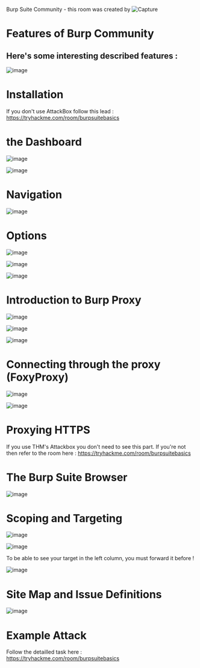 Burp Suite Community - this room was created by ![Capture](https://user-images.githubusercontent.com/112873207/220845781-c4677d8d-71df-4792-aff2-f04eb0eb7f57.PNG)

# Features of Burp Community

## Here's some interesting described features : 

![image](https://user-images.githubusercontent.com/112873207/220860549-aaddbc12-3bb2-40f0-a93e-85256172cf4e.png)

# Installation 

If you don't use AttackBox follow this lead : https://tryhackme.com/room/burpsuitebasics 

# the Dashboard 

![image](https://user-images.githubusercontent.com/112873207/220884274-9ef5852a-dae6-4773-917a-87b12c4822f9.png)

![image](https://user-images.githubusercontent.com/112873207/220884325-1161aa2e-c09c-46df-a5ec-8c5f39eace29.png)

# Navigation

![image](https://user-images.githubusercontent.com/112873207/220885332-dff3b946-a341-4c8f-9219-30e0cba251dc.png)

# Options 

![image](https://user-images.githubusercontent.com/112873207/220885995-9c970101-4c5b-4cf5-b236-5bc613c106c7.png)

![image](https://user-images.githubusercontent.com/112873207/220995625-363570f7-5259-47b9-9308-6d672d6691ad.png)

![image](https://user-images.githubusercontent.com/112873207/220995924-2ebb8b30-aa18-4c9c-a848-c55627ffa331.png)

# Introduction to Burp Proxy

![image](https://user-images.githubusercontent.com/112873207/220996104-26934a6e-be7a-4703-bdfd-70de30dc1bde.png)

![image](https://user-images.githubusercontent.com/112873207/220996326-f3861152-e6c6-4404-98e5-3f30c3a41bd0.png)

![image](https://user-images.githubusercontent.com/112873207/221000548-94f3e3c4-6890-40b4-815c-2090d0499de1.png)

# Connecting through the proxy (FoxyProxy)

![image](https://user-images.githubusercontent.com/112873207/221010767-232982e9-7d39-4352-a563-5acadeb37c07.png)

![image](https://user-images.githubusercontent.com/112873207/221011226-2617b727-0487-430f-a127-10e75d0f1aef.png)

# Proxying HTTPS

If you use THM's Attackbox you don't need to see this part. If you're not then refer to the room here : https://tryhackme.com/room/burpsuitebasics

# The Burp Suite Browser

![image](https://user-images.githubusercontent.com/112873207/221154587-8d8795f3-aa0c-4a3b-81c5-267790154191.png)

# Scoping and Targeting

![image](https://user-images.githubusercontent.com/112873207/221156381-07396f8e-e9df-45f2-b585-195c255ae77f.png)

![image](https://user-images.githubusercontent.com/112873207/221157434-03ff747b-e9bb-43ea-9465-f462dc5bab3d.png)

To be able to see your target in the left column, you must forward it before !

![image](https://user-images.githubusercontent.com/112873207/221157735-a5626cf9-1e76-49fc-b1b0-38315335e9a3.png)

# Site Map and Issue Definitions

![image](https://user-images.githubusercontent.com/112873207/221160075-4aae55e9-515c-4a25-b3f2-2054f68182d2.png)

# Example Attack

Follow the detailled task here : https://tryhackme.com/room/burpsuitebasics












